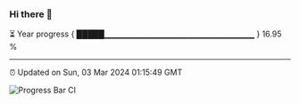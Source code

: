 ### Hi there 👋

⏳ Year progress { █████▁▁▁▁▁▁▁▁▁▁▁▁▁▁▁▁▁▁▁▁▁▁▁▁▁ } 16.95 %

---

⏰ Updated on Sun, 03 Mar 2024 01:15:49 GMT

![Progress Bar CI](https://github.com/ZhaoGui/ZhaoGui/workflows/Progress%20Bar%20CI/badge.svg)
